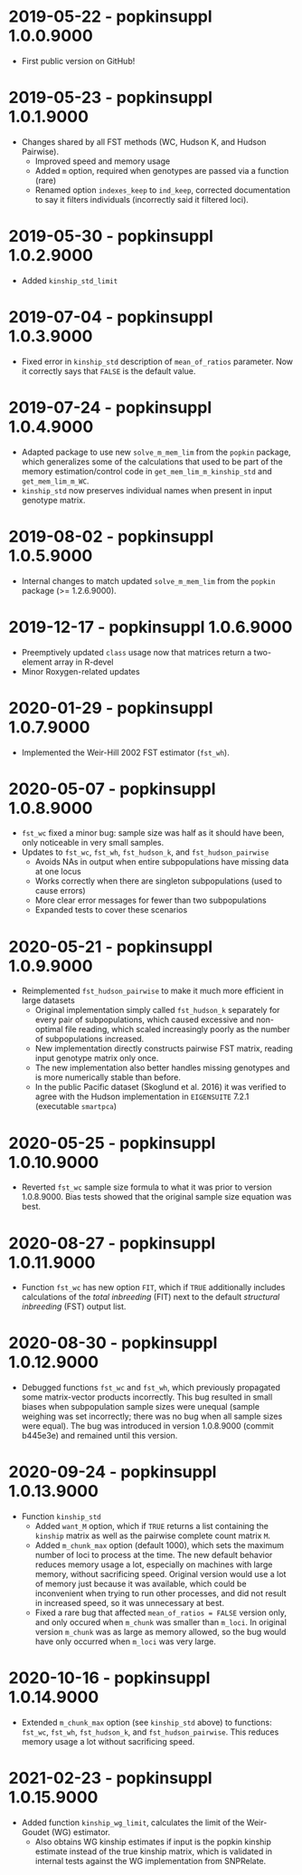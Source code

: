 # 2019-05-22 - popkinsuppl 1.0.0.9000

* First public version on GitHub!

# 2019-05-23 - popkinsuppl 1.0.1.9000

* Changes shared by all FST methods (WC, Hudson K, and Hudson Pairwise).
  * Improved speed and memory usage
  * Added `m` option, required when genotypes are passed via a function (rare)
  * Renamed option `indexes_keep` to `ind_keep`, corrected documentation to say it filters individuals (incorrectly said it filtered loci).

# 2019-05-30 - popkinsuppl 1.0.2.9000

* Added `kinship_std_limit`

# 2019-07-04 - popkinsuppl 1.0.3.9000

* Fixed error in `kinship_std` description of `mean_of_ratios` parameter.
  Now it correctly says that `FALSE` is the default value.

# 2019-07-24 - popkinsuppl 1.0.4.9000

* Adapted package to use new `solve_m_mem_lim` from the `popkin` package, which generalizes some of the calculations that used to be part of the memory estimation/control code in `get_mem_lim_m_kinship_std` and `get_mem_lim_m_WC`.
* `kinship_std` now preserves individual names when present in input genotype matrix.

# 2019-08-02 - popkinsuppl 1.0.5.9000

* Internal changes to match updated `solve_m_mem_lim` from the `popkin` package (>= 1.2.6.9000).

# 2019-12-17 - popkinsuppl 1.0.6.9000

* Preemptively updated `class` usage now that matrices return a two-element array in R-devel
* Minor Roxygen-related updates

# 2020-01-29 - popkinsuppl 1.0.7.9000

* Implemented the Weir-Hill 2002 FST estimator (`fst_wh`).

# 2020-05-07 - popkinsuppl 1.0.8.9000

* `fst_wc` fixed a minor bug: sample size was half as it should have been, only noticeable in very small samples.
* Updates to `fst_wc`, `fst_wh`, `fst_hudson_k`, and `fst_hudson_pairwise`
  * Avoids NAs in output when entire subpopulations have missing data at one locus
  * Works correctly when there are singleton subpopulations (used to cause errors)
  * More clear error messages for fewer than two subpopulations
  * Expanded tests to cover these scenarios

# 2020-05-21 - popkinsuppl 1.0.9.9000

* Reimplemented `fst_hudson_pairwise` to make it much more efficient in large datasets
  * Original implementation simply called `fst_hudson_k` separately for every pair of subpopulations, which caused excessive and non-optimal file reading, which scaled increasingly poorly as the number of subpopulations increased.
  * New implementation directly constructs pairwise FST matrix, reading input genotype matrix only once.
  * The new implementation also better handles missing genotypes and is more numerically stable than before.
  * In the public Pacific dataset (Skoglund et al. 2016) it was verified to agree with the Hudson implementation in `EIGENSUITE` 7.2.1 (executable `smartpca`)

# 2020-05-25 - popkinsuppl 1.0.10.9000

* Reverted `fst_wc` sample size formula to what it was prior to version 1.0.8.9000.  Bias tests showed that the original sample size equation was best.

# 2020-08-27 - popkinsuppl 1.0.11.9000

* Function `fst_wc` has new option `FIT`, which if `TRUE` additionally includes calculations of the *total inbreeding* (FIT) next to the default *structural inbreeding* (FST) output list.

# 2020-08-30 - popkinsuppl 1.0.12.9000

* Debugged functions `fst_wc` and `fst_wh`, which previously propagated some matrix-vector products incorrectly.
  This bug resulted in small biases when subpopulation sample sizes were unequal (sample weighing was set incorrectly; there was no bug when all sample sizes were equal).
  The bug was introduced in version 1.0.8.9000 (commit b445e3e) and remained until this version.

# 2020-09-24 - popkinsuppl 1.0.13.9000

* Function `kinship_std` 
  - Added `want_M` option, which if `TRUE` returns a list containing the `kinship` matrix as well as the pairwise complete count matrix `M`.
  - Added `m_chunk_max` option (default 1000), which sets the maximum number of loci to process at the time.
	The new default behavior reduces memory usage a lot, especially on machines with large memory, without sacrificing speed.
	Original version would use a lot of memory just because it was available, which could be inconvenient when trying to run other processes, and did not result in increased speed, so it was unnecessary at best.
  - Fixed a rare bug that affected `mean_of_ratios = FALSE` version only, and only occured when `m_chunk` was smaller than `m_loci`.
    In original version `m_chunk` was as large as memory allowed, so the bug would have only occurred when `m_loci` was very large.

# 2020-10-16 - popkinsuppl 1.0.14.9000

* Extended `m_chunk_max` option (see `kinship_std` above) to functions: `fst_wc`, `fst_wh`, `fst_hudson_k`, and `fst_hudson_pairwise`.
  This reduces memory usage a lot without sacrificing speed.

# 2021-02-23 - popkinsuppl 1.0.15.9000

* Added function `kinship_wg_limit`, calculates the limit of the Weir-Goudet (WG) estimator.
  - Also obtains WG kinship estimates if input is the popkin kinship estimate instead of the true kinship matrix, which is validated in internal tests against the WG implementation from SNPRelate.
